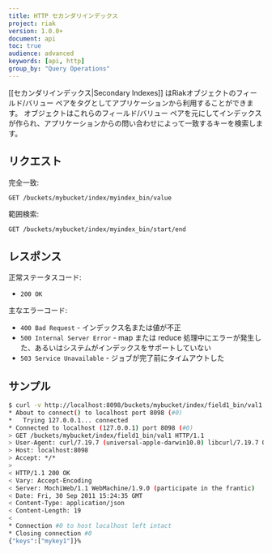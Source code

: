 ```yaml
---
title: HTTP セカンダリインデックス
project: riak
version: 1.0.0+
document: api
toc: true
audience: advanced
keywords: [api, http]
group_by: "Query Operations"
---
```


[[セカンダリインデックス|Secondary Indexes]] はRiakオブジェクトのフィールド/バリュー ペアをタグとしてアプリケーションから利用することができます。
オブジェクトはこれらのフィールド/バリュー ペアを元にしてインデックスが作られ、アプリケーションからの問い合わせによって一致するキーを検索します。

## リクエスト

完全一致:

```bash
GET /buckets/mybucket/index/myindex_bin/value
```

範囲検索:
```
GET /buckets/mybucket/index/myindex_bin/start/end
```

## レスポンス

正常ステータスコード:

+ `200 OK`

主なエラーコード:

+ `400 Bad Request` - インデックス名または値が不正
+ `500 Internal Server Error` - map または reduce 処理中にエラーが発生した、あるいはシステムがインデックスをサポートしていない
+ `503 Service Unavailable` - ジョブが完了前にタイムアウトした

## サンプル

```bash
$ curl -v http://localhost:8098/buckets/mybucket/index/field1_bin/val1
* About to connect() to localhost port 8098 (#0)
*   Trying 127.0.0.1... connected
* Connected to localhost (127.0.0.1) port 8098 (#0)
> GET /buckets/mybucket/index/field1_bin/val1 HTTP/1.1
> User-Agent: curl/7.19.7 (universal-apple-darwin10.0) libcurl/7.19.7 OpenSSL/0.9.8r zlib/1.2.3
> Host: localhost:8098
> Accept: */*
>
< HTTP/1.1 200 OK
< Vary: Accept-Encoding
< Server: MochiWeb/1.1 WebMachine/1.9.0 (participate in the frantic)
< Date: Fri, 30 Sep 2011 15:24:35 GMT
< Content-Type: application/json
< Content-Length: 19
<
* Connection #0 to host localhost left intact
* Closing connection #0
{"keys":["mykey1"]}%
```
